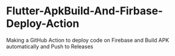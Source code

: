 # Flutter-ApkBuild-And-Firbase-Deploy-Action
Making a GitHub Action to deploy code on Firebase and Build APK automatically and Push to Releases
